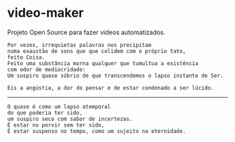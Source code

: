 # video-maker
Projeto Open Source para fazer videos automatizados.

```
Por vezes, irrequietas palavras nos precipitam
numa exaustão de sons que que colidem com o próprio tato, 
feito Coisa.
Feito uma substância morna qualquer que tumultua a existência
com odor de mediocridade:
Um suspiro quase sóbrio de que transcendemos o lapso instante de Ser.

Eis a angústia, a dor do pensar e de estar condenado a ser lúcido.
```
-------------------------------------------------------------------------

```
O quase é como um lapso atemporal 
do que poderia ter sido, 
um suspiro seco com sabor de incertezas.
É estar no porvir sem ter sido, 
É estar suspenso no tempo, como um sujeito na eternidade.
```